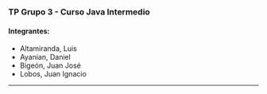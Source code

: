 ### TP Grupo 3 - Curso Java Intermedio

#### Integrantes:
                
+ Altamiranda, Luis
+ Ayanian, Daniel
+ Bigeón, Juan José
+ Lobos, Juan Ignacio

***
